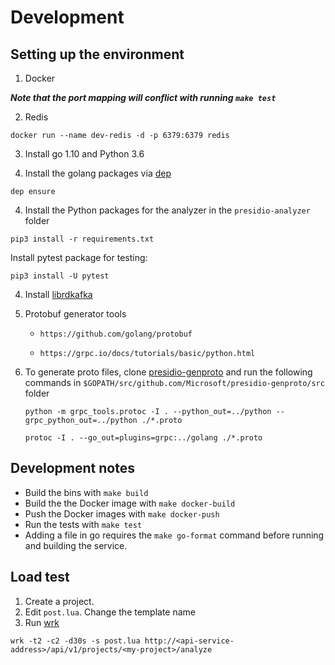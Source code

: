 
# Development 

## Setting up the environment



1. Docker

***Note that the port mapping will conflict with running `make test`***

2. Redis
```
docker run --name dev-redis -d -p 6379:6379 redis
```

3. Install go 1.10 and Python 3.6

4. Install the golang packages via [dep](https://github.com/golang/dep/releases)
```
dep ensure
```

4. Install the Python packages for the analyzer in the `presidio-analyzer` folder
```
pip3 install -r requirements.txt
```

Install pytest package for testing:
```
pip3 install -U pytest
```

4. Install [librdkafka](https://github.com/confluentinc/confluent-kafka-go#installing-librdkafka)


6. Protobuf generator tools

    - `https://github.com/golang/protobuf`

    - `https://grpc.io/docs/tutorials/basic/python.html`

8. To generate proto files, clone [presidio-genproto](https://github.com/Microsoft/presidio-genproto) and run the following commands in `$GOPATH/src/github.com/Microsoft/presidio-genproto/src` folder

    ```
    python -m grpc_tools.protoc -I . --python_out=../python --grpc_python_out=../python ./*.proto
    ```

    ```
    protoc -I . --go_out=plugins=grpc:../golang ./*.proto
    ```


## Development notes
- Build the bins with `make build`
- Build the the Docker image with `make docker-build`
- Push the Docker images with `make docker-push`
- Run the tests with `make test`
- Adding a file in go requires the `make go-format` command before running and building the service.

## Load test

1. Create a project.
2. Edit  `post.lua`. Change the template name
3. Run [wrk](https://github.com/wg/wrk)

```
wrk -t2 -c2 -d30s -s post.lua http://<api-service-address>/api/v1/projects/<my-project>/analyze
```
